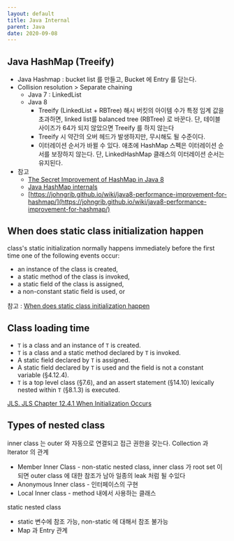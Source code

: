 ```yaml
---
layout: default
title: Java Internal
parent: Java
date: 2020-09-08
---
```


## Java HashMap (Treeify)

- Java Hashmap : bucket list 를 만들고, Bucket 에 Entry 를 담는다.
- Collision resolution > Separate chaining
  - Java 7 : LinkedList
  - Java 8
    - Treeify (LinkedList + RBTree) 해시 버킷의 아이템 수가 특정 임계 값을 초과하면, linked list를 balanced tree (RBTree) 로 바꾼다. 단, 테이블 사이즈가 64가 되지 않았으면 Treeify 를 하지 않는다
    - Treeify 시 약간의 오버 헤드가 발생하지만, 무시해도 될 수준이다.
    - 이터레이션 순서가 바뀔 수 있다. 애초에 HashMap 스펙은 이터레이션 순서를 보장하지 않는다. 단, LinkedHashMap 클래스의 이터레이션 순서는 유지된다.
- 참고
  - [The Secret Improvement of HashMap in Java 8](https://runzhuoli.me/2018/08/31/the-secret-improvement-of-hashmap-in-java8.html)
  - [Java HashMap internals](https://deepakvadgama.com/blog/java-hashmap-internals/)
  - [https://johngrib.github.io/wiki/java8-performance-improvement-for-hashmap/](https://johngrib.github.io/wiki/java8-performance-improvement-for-hashmap/)

## When does static class initialization happen

class's static initialization normally happens immediately before the first time one of the following events occur:

- an instance of the class is created,
- a static method of the class is invoked,
- a static field of the class is assigned,
- a non-constant static field is used, or

참고 : [When does static class initialization happen](https://stackoverflow.com/a/3499322)

## Class loading time

- `T` is a class and an instance of `T` is created.
- `T` is a class and a static method declared by `T` is invoked.
- A static field declared by `T` is assigned.
- A static field declared by `T` is used and the field is not a constant variable (§4.12.4).
- `T` is a top level class (§7.6), and an assert statement (§14.10) lexically nested within `T` (§8.1.3) is executed.

[JLS. JLS Chapter 12.4.1 When Initialization Occurs](http://docs.oracle.com/javase/specs/jls/se7/html/jls-12.html#jls-12.4.1)

## Types of nested class

inner class 는 outer 와 자동으로 연결되고 접근 권한을 갖는다. Collection 과 Iterator 의 관계

- Member Inner Class - non-static nested class, inner class 가 root set 이 되면 outer class 에 대한 참조가 남아 일종의 leak 처럼 될 수있다
- Anonymous Inner class - 인터페이스의 구현
- Local Inner class - method 내에서 사용하는 클래스

static nested class

- static 변수에 참조 가능, non-static 에 대해서 참조 불가능
- Map 과 Entry 관계
